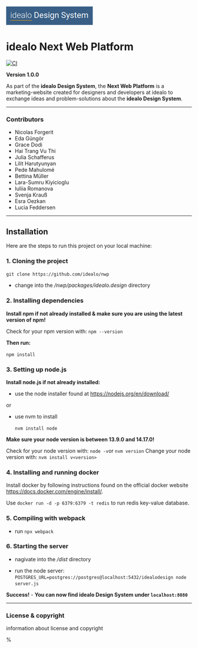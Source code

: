 ![GitHub Logo](../../idealo_Design_System_icon.png)

# idealo Next Web Platform
[![CI](https://github.com/idealo/nwp/actions/workflows/docker_ci.yml/badge.svg)](https://github.com/idealo/nwp/actions/workflows/docker_ci.yml)

**Version 1.0.0**

As part of the **idealo Design System**, the **Next Web Platform** is a marketing-website created for designers and developers at idealo to exchange ideas and problem-solutions about the **idealo Design System**.

---

### Contributors

- Nicolas Forgerit
- Eda Güngör
- Grace Dodi
- Hai Trang Vu Thi
- Julia Schafferus
- Lilit Harutyunyan
- Pede Mahulomé
- Bettina Müller
- Lara-Sumru Kiyicioglu
- Iuliia Romanova
- Svenja Krauß
- Esra Oezkan
- Lucia Feddersen


---
## Installation

Here are the steps to run this project on your local machine:

### 1. Cloning the project

`git clone https://github.com/idealo/nwp`
- change into the */nwp/packages/idealo.design* directory

### 2. Installing dependencies

**Install npm if not already installed & make sure you are using the latest version of npm!**

Check for your npm version with: `npm --version`

**Then run:**

`npm install`

### 3. Setting up node.js

**Install node.js if not already installed:**

- use the node installer found at https://nodejs.org/en/download/

or

- use nvm to install

  `nvm install node`

**Make sure your node version is between 13.9.0 and 14.17.0!**

Check for your node version with: `node -v`or `nvm version`
Change your node version with: `nvm install v<version>`

### 4. Installing and running docker

Install docker by following instructions found on the official docker website https://docs.docker.com/engine/install/.

Use `docker run -d -p 6379:6379 -t redis` to run redis key-value database.

### 5. Compiling with webpack

- run `npx webpack`

### 6. Starting the server

- nagivate into the */dist* directory

- run the node server: `POSTGRES_URL=postgres://postgres@localhost:5432/idealodesign node server.js`

**Success!** - **You can now find idealo Design System under `localhost:8080`**

--- 

### License & copyright

information about license and copyright  

 

 
%
